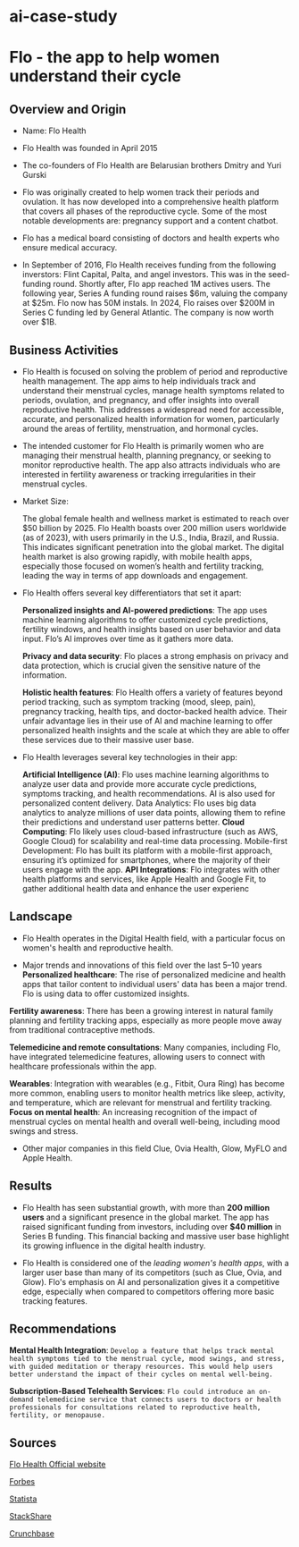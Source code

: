 # ai-case-study

# Flo - the app to help women understand their cycle
## Overview and Origin
* Name: Flo Health

* Flo Health was founded in April 2015

* The co-founders of Flo Health are Belarusian brothers Dmitry and Yuri Gurski

* Flo was originally created to help women track their periods and ovulation. It has now developed into a comprehensive health platform that covers all phases of the reproductive cycle.  Some of the most notable developments are: pregnancy support and a content chatbot.

* Flo has a medical board consisting of doctors and health experts who ensure medical accuracy.

* In September of 2016, Flo Health receives funding from the following inverstors: Flint Capital, Palta, and angel investors. This was in the seed-funding round. Shortly after, Flo app reached  1M actives users. The following year, Series A funding round raises $6m, valuing the company at $25m. Flo now has 50M instals. In 2024, Flo raises over $200M in Series C funding led by General Atlantic. The company is now worth over $1B. 

## Business Activities

* Flo Health is focused on solving the problem of period and reproductive health management. The app aims to help individuals track and understand their menstrual cycles, manage health symptoms related to periods, ovulation, and pregnancy, and offer insights into overall reproductive health. This addresses a widespread need for accessible, accurate, and personalized health information for women, particularly around the areas of fertility, menstruation, and hormonal cycles.

* The intended customer for Flo Health is primarily women who are managing their menstrual health, planning pregnancy, or seeking to monitor reproductive health. The app also attracts individuals who are interested in fertility awareness or tracking irregularities in their menstrual cycles.

* Market Size:

  The global female health and wellness market is estimated to reach over $50 billion by 2025.
  Flo Health boasts over 200 million users worldwide (as of 2023), with users primarily in the U.S., India, Brazil, and Russia. This indicates significant penetration into the global market.
  The digital health market is also growing rapidly, with mobile health apps, especially those focused on women’s health and fertility tracking, leading the way in terms of app downloads and engagement.

* Flo Health offers several key differentiators that set it apart:
  
  **Personalized insights and AI-powered predictions**: The app uses machine learning algorithms to offer customized cycle predictions, fertility windows, and health insights based on user behavior and data input. Flo’s AI improves over time as it gathers more data.

  **Privacy and data security**: Flo places a strong emphasis on privacy and data protection, which is crucial given the sensitive nature of the information.

  **Holistic health features**: Flo Health offers a variety of features beyond period tracking, such as symptom tracking (mood, sleep, pain), pregnancy tracking, health tips, and doctor-backed health advice.
  Their unfair advantage lies in their use of AI and machine learning to offer personalized health insights and the scale at which they are able to offer these services due to their massive user base.

* Flo Health leverages several key technologies in their app:

  **Artificial Intelligence (AI)**: Flo uses machine learning algorithms to analyze user data and provide more accurate cycle predictions, symptoms tracking, and health recommendations. AI is also used for personalized content delivery.
  Data Analytics: Flo uses big data analytics to analyze millions of user data points, allowing them to refine their predictions and understand user patterns better.
  **Cloud Computing**: Flo likely uses cloud-based infrastructure (such as AWS, Google Cloud) for scalability and real-time data processing.
  Mobile-first Development: Flo has built its platform with a mobile-first approach, ensuring it’s optimized for smartphones, where the majority of their users engage with the app.
 **API Integrations**: Flo integrates with other health platforms and services, like Apple Health and Google Fit, to gather additional health data and enhance the user experienc
## Landscape

* Flo Health operates in the Digital Health field, with a particular focus on women's health and reproductive health.

* Major trends and innovations of this field over the last 5–10 years
**Personalized healthcare**: The rise of personalized medicine and health apps that tailor content to individual users' data has been a major trend. Flo is using data to offer customized insights.

**Fertility awareness**: There has been a growing interest in natural family planning and fertility tracking apps, especially as more people move away from traditional contraceptive methods.

**Telemedicine and remote consultations**: Many companies, including Flo, have integrated telemedicine features, allowing users to connect with healthcare professionals within the app.

**Wearables**: Integration with wearables (e.g., Fitbit, Oura Ring) has become more common, enabling users to monitor health metrics like sleep, activity, and temperature, which are relevant for menstrual and fertility tracking.
**Focus on mental health**: An increasing recognition of the impact of menstrual cycles on mental health and overall well-being, including mood swings and stress.

* Other major companies in this field
Clue, Ovia Health, Glow, MyFLO and Apple Health. 


## Results

* Flo Health has seen substantial growth, with more than **200 million users** and a significant presence in the global market. The app has raised significant funding from investors, including over **$40 million** in Series B funding. This financial backing and massive user base highlight its growing influence in the digital health industry.

* Flo Health is considered one of the *leading women's health apps*, with a larger user base than many of its competitors (such as Clue, Ovia, and Glow). Flo's emphasis on AI and personalization gives it a competitive edge, especially when compared to competitors offering more basic tracking features.

## Recommendations

**Mental Health Integration**: 
```Develop a feature that helps track mental health symptoms tied to the menstrual cycle, mood swings, and stress, with guided meditation or therapy resources. This would help users better understand the impact of their cycles on mental well-being.```

**Subscription-Based Telehealth Services**: 
```Flo could introduce an on-demand telemedicine service that connects users to doctors or health professionals for consultations related to reproductive health, fertility, or menopause.```

## Sources
[Flo Health Official website](https://flo.health/about-flo/milestones)

[Forbes](https://www.forbes.com)

[Statista](https://www.statista.com/statistik/suche/?q=Women%27s+health&p=1)

[StackShare](https://www.google.com/search?client=safari&rls=en&q=StackShare&ie=UTF-8&oe=UTF-8)

[Crunchbase](https://about.crunchbase.com/products/crunchbase-pro/?utm_source=google&utm_medium=cpc&utm_campaign=SCH%20%7C%20Pro%20%7C%20NAM%20%7C%20Brand%20%7C%20Exact%20~%20Super%20-%20Self%20Serve&keyword=crunchbase&matchtype=e&creative=626198265254&device=c&adposition=&campaignid=12750598521&placement=&network=g&gad_source=1&gbraid=0AAAAADfmmL4AZETR1QBVn5V6DQDD3tpDT&gclid=Cj0KCQiAsOq6BhDuARIsAGQ4-zjOybwwaaX3JcCbS6RndOEvzDMk1noqTKEKVNamGIhamMqKPCitTlQaArIPEALw_wcB)
